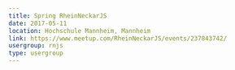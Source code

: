 ```yaml
---
title: Spring RheinNeckarJS
date: 2017-05-11
location: Hochschule Mannheim, Mannheim
link: https://www.meetup.com/RheinNeckarJS/events/237843742/
usergroup: rnjs
type: usergroup
---
```

